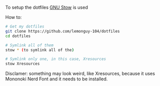 To setup the dotfiles [GNU Stow](https://www.gnu.org/software/stow) is used

How to:
```bash
# Get my dotfiles
git clone https://github.com/lemonguy-104/dotfiles
cd dotfiles

# Symlink all of them
stow * (to symlink all of the)

# Symlink only one, in this case, Xresources
stow Xresources
```

Disclamer: something may look weird, like Xresources, because it uses Mononoki Nerd Font and it needs to be installed.
